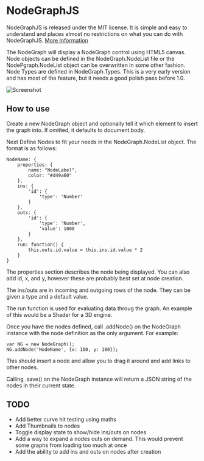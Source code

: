 NodeGraphJS
=========

NodeGraphJS is released under the MIT license. It is simple and easy to understand and places almost no restrictions on what you can do with NodeGraphJS.
[More Information](http://en.wikipedia.org/wiki/MIT_License)

The NodeGraph will display a NodeGraph control using HTML5 canvas.  Node objects can be defined in the NodeGraph.NodeList file or the NodePgraph.NodeList object can be overwritten in some other fashion.  Node Types are defined in NodeGraph.Types.  This is a very early version and has most of the feature, but it needs a good polish pass before 1.0.

![Screenshot](https://github.com/theiviaxx/NodeGraphJS/raw/master/static/i/screenshot_01.png)

How to use
----------

Create a new NodeGraph object and optionally tell it which element to insert the graph into.  If omitted, it defaults to document.body.

Next Define Nodes to fit your needs in the NodeGraph.NodeList object.  The format is as follows:

    NodeName: {
        properties: {
            name: "NodeLabel",
            color: "#d49a60"
        },
        ins: {
            'id': {
                'type': 'Number'
            }
        },
        outs: {
            'id': {
                'type': 'Number',
                'value': 1000
            }
        },
        run: function() {
            this.outs.id.value = this.ins.id.value * 2
        }
    }

The properties section describes the node being displayed.  You can also add id, x, and y, however these are probably best set at node creation.

The ins/outs are in incoming and outgoing rows of the node.  They can be given a type and a default value.

The run function is used for evaluating data throug the graph.  An example of this would be a Shader for a 3D engine.

Once you have the nodes defined, call .addNode() on the NodeGraph instance with the node definition as the only argument.  For example:

    var NG = new NodeGraph();
    NG.addNode('NodeName', {x: 100, y: 100});

This should insert a node and allow you to drag it around and add links to other nodes.

Calling .save() on the NodeGraph instance will return a JSON string of the nodes in their current state.

TODO
----
* Add better curve hit testing using maths
* Add Thumbnails to nodes
* Toggle display state to show/hide ins/outs on nodes
* Add a way to expand a nodes outs on demand.  This would prevent some graphs from loading too much at once
* Add the ability to add ins and outs on nodes after creation